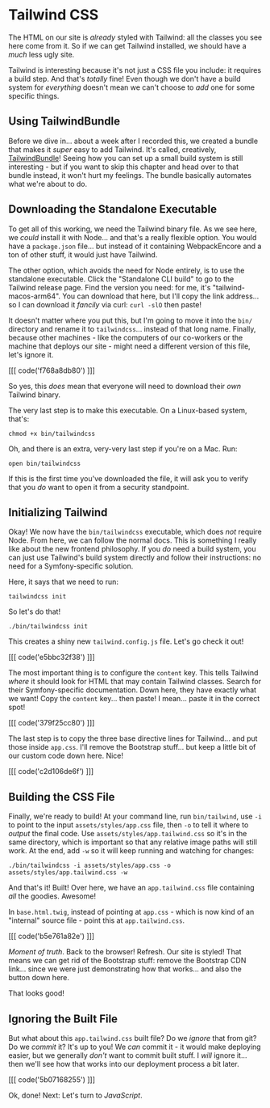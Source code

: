 # Tailwind CSS

The HTML on our site is *already* styled with Tailwind: all the classes you see
here come from it. So if we can get Tailwind installed, we should have a *much*
less ugly site.

Tailwind is interesting because it's not just a CSS file you include: it
requires a build step. And that's *totally* fine! Even though we don't have a build
system for *everything* doesn't mean we can't choose to *add* one for some specific
things.

## Using TailwindBundle

Before we dive in... about a week after I recorded this, we created a bundle that
makes it *super* easy to add Tailwind. It's called, creatively,
[TailwindBundle](https://github.com/symfonycasts/tailwind-bundle)!
Seeing how you can set up a small build system is still interesting - but if you
want to skip this chapter and head over to that bundle instead, it won't hurt my
feelings. The bundle basically automates what we're about to do.

## Downloading the Standalone Executable

To get all of this working, we need the Tailwind binary file. As we see here, we
*could* install it with Node... and that's a really flexible option. You would
have a `package.json` file... but instead of it containing WebpackEncore and a
ton of other stuff, it would just have Tailwind.

The other option, which avoids the need for Node entirely, is to use the standalone
executable. Click the "Standalone CLI build" to go to the Tailwind release page.
Find the version you need: for me, it's "tailwind-macos-arm64". You can download
that here, but I'll copy the link address... so I can download it *fancily* via
curl: `curl -slO` then paste!

It doesn't matter where you put this, but I'm going to move it into the `bin/`
directory and rename it to `tailwindcss`... instead of that long name. Finally,
because other machines - like the computers of our co-workers or the machine
that deploys our site - might need a different version of this file, let's ignore
it.

[[[ code('f768a8db80') ]]]

So yes, this *does* mean that everyone will need to download their *own* Tailwind
binary.

The very last step is to make this executable. On a Linux-based system, that's:

```terminal skip-ci
chmod +x bin/tailwindcss
```

Oh, and there is an extra, very-very last step if you're on a Mac. Run:

```terminal skip-ci
open bin/tailwindcss
```

If this is the first time you've downloaded the file, it will ask you to verify
that you *do* want to open it from a security standpoint.

## Initializing Tailwind

Okay! We now have the `bin/tailwindcss` executable, which does *not* require Node.
From here, we can follow the normal docs. This is something I really like about
the new frontend philosophy. If you *do* need a build system, you can just use
Tailwind's build system directly and follow their instructions: no need for a
Symfony-specific solution.

Here, it says that we need to run:

```terminal skip-ci
tailwindcss init
```

So let's do that!

```terminal
./bin/tailwindcss init
```

This creates a shiny new `tailwind.config.js` file. Let's go check it out!

[[[ code('e5bbc32f38') ]]]

The most important thing is to configure the `content` key. This tells Tailwind
*where* it should look for HTML that may contain Tailwind classes. Search for their
Symfony-specific  documentation. Down here, they have exactly what we want! Copy
the `content` key... then paste! I mean... paste it in the correct spot!

[[[ code('379f25cc80') ]]]

The last step is to copy the three base directive lines for Tailwind... and put 
those inside `app.css`. I'll remove the Bootstrap stuff... but keep a little bit
of our custom code down here. Nice!

[[[ code('c2d106de6f') ]]]

## Building the CSS File

Finally, we're ready to build! At your command line, run `bin/tailwind`, use
`-i` to point to the input `assets/styles/app.css` file, then `-o` to tell it
where to *output* the final code. Use `assets/styles/app.tailwind.css` so it's in
the same directory, which is important so that any relative image paths will
still work. At the end, add `-w` so it will keep running and watching for changes:

```terminal-silent
./bin/tailwindcss -i assets/styles/app.css -o assets/styles/app.tailwind.css -w
```

And that's it! Built! Over here, we have an `app.tailwind.css` file containing
*all* the  goodies. Awesome!

In `base.html.twig`, instead of pointing at `app.css` - which is now kind of an
"internal" source file - point this at `app.tailwind.css`.

[[[ code('b5e761a82e') ]]]

*Moment of truth*. Back to the browser! Refresh. Our site is styled! That means we
can get rid of the Bootstrap stuff: remove the Bootstrap CDN link... since we were
just demonstrating how that works... and also the button down here.

That looks good!

## Ignoring the Built File

But what about this `app.tailwind.css` built file? Do we *ignore* that from git?
Do we *commit* it?  It's up to you! We *can* commit it - it would make deploying
easier, but we generally *don't* want to commit built stuff. I *will* ignore it...
then we'll see how that works into our deployment process a bit later.

[[[ code('5b07168255') ]]]

Ok, done! Next: Let's turn to *JavaScript*.

